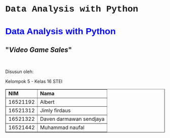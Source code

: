 <h1 style=font-family:courier;font-size:40px">Data Analysis with Python</h1>
<h1 style=font-family:sans-serif;color:blue;font-size:40px">Data Analysis with Python</h1>                                             
<h2>"<i>Video Game Sales</i>"</h2>
<br>
<p>Disusun oleh:</p>
<p>Kelompok 5 - Kelas 16 STEI</p>
<table border = "1">
  <tr>
    <td><b>NIM</b></td>
    <td><b>Nama</b></td>
  </tr>
  
  <tr>
    <td>16521192</td>
    <td>Albert</td>
  </tr>
  
  <tr>
    <td>16521312</td>
    <td>Jimly firdaus</td>
  </tr>
  
  <tr>
    <td>16521322</td>
    <td>Daven darmawan sendjaya</td>
  </tr>
  
  <tr>
    <td>16521442</td>
    <td>Muhammad naufal</td>
  </tr>
</table>
